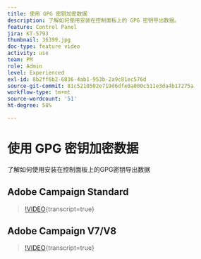 ```yaml
---
title: 使用 GPG 密钥加密数据
description: 了解如何使用安装在控制面板上的 GPG 密钥导出数据。
feature: Control Panel
jira: KT-5793
thumbnail: 36399.jpg
doc-type: feature video
activity: use
team: PM
role: Admin
level: Experienced
exl-id: 8b2ff6b2-6836-4ab1-953b-2a9c81ec576d
source-git-commit: 81c5210502e719d6dfe0a000c511e3da4b17275a
workflow-type: tm+mt
source-wordcount: '51'
ht-degree: 58%

---
```


# 使用 GPG 密钥加密数据

了解如何使用安装在控制面板上的GPG密钥导出数据

## Adobe Campaign Standard

>[!VIDEO](https://video.tv.adobe.com/v/36380?learn=on){transcript=true}

## Adobe Campaign V7/V8

>[!VIDEO](https://video.tv.adobe.com/v/36399?learn=on){transcript=true}
